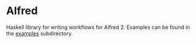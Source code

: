 Alfred
======

Haskell library for writing workflows for Alfred 2. Examples can be
found in the [examples](examples) subdirectory.
